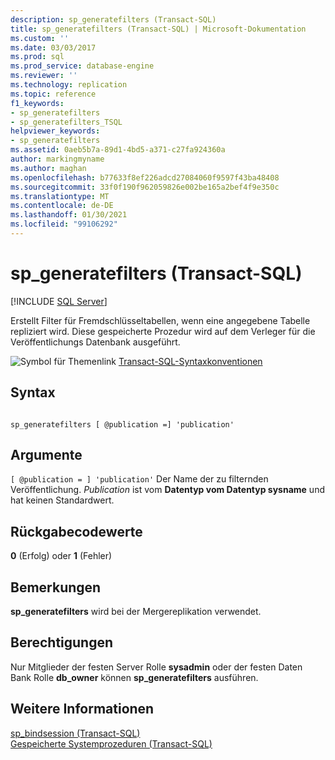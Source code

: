 ```yaml
---
description: sp_generatefilters (Transact-SQL)
title: sp_generatefilters (Transact-SQL) | Microsoft-Dokumentation
ms.custom: ''
ms.date: 03/03/2017
ms.prod: sql
ms.prod_service: database-engine
ms.reviewer: ''
ms.technology: replication
ms.topic: reference
f1_keywords:
- sp_generatefilters
- sp_generatefilters_TSQL
helpviewer_keywords:
- sp_generatefilters
ms.assetid: 0aeb5b7a-89d1-4bd5-a371-c27fa924360a
author: markingmyname
ms.author: maghan
ms.openlocfilehash: b77633f8ef226adcd27084060f9597f43ba48408
ms.sourcegitcommit: 33f0f190f962059826e002be165a2bef4f9e350c
ms.translationtype: MT
ms.contentlocale: de-DE
ms.lasthandoff: 01/30/2021
ms.locfileid: "99106292"
---
```

# <a name="sp_generatefilters-transact-sql"></a>sp_generatefilters (Transact-SQL)
[!INCLUDE [SQL Server](../../includes/applies-to-version/sqlserver.md)]

  Erstellt Filter für Fremdschlüsseltabellen, wenn eine angegebene Tabelle repliziert wird. Diese gespeicherte Prozedur wird auf dem Verleger für die Veröffentlichungs Datenbank ausgeführt.  
  
 ![Symbol für Themenlink](../../database-engine/configure-windows/media/topic-link.gif "Symbol für Themenlink") [Transact-SQL-Syntaxkonventionen](../../t-sql/language-elements/transact-sql-syntax-conventions-transact-sql.md)  
  
## <a name="syntax"></a>Syntax  
  
```  
  
sp_generatefilters [ @publication =] 'publication'  
```  
  
## <a name="arguments"></a>Argumente  
`[ @publication = ] 'publication'` Der Name der zu filternden Veröffentlichung. *Publication* ist vom **Datentyp vom Datentyp sysname** und hat keinen Standardwert.  
  
## <a name="return-code-values"></a>Rückgabecodewerte  
 **0** (Erfolg) oder **1** (Fehler)  
  
## <a name="remarks"></a>Bemerkungen  
 **sp_generatefilters** wird bei der Mergereplikation verwendet.  
  
## <a name="permissions"></a>Berechtigungen  
 Nur Mitglieder der festen Server Rolle **sysadmin** oder der festen Daten Bank Rolle **db_owner** können **sp_generatefilters** ausführen.  
  
## <a name="see-also"></a>Weitere Informationen  
 [sp_bindsession (Transact-SQL)](../../relational-databases/system-stored-procedures/sp-bindsession-transact-sql.md)   
 [Gespeicherte Systemprozeduren &#40;Transact-SQL&#41;](../../relational-databases/system-stored-procedures/system-stored-procedures-transact-sql.md)  
  
  
